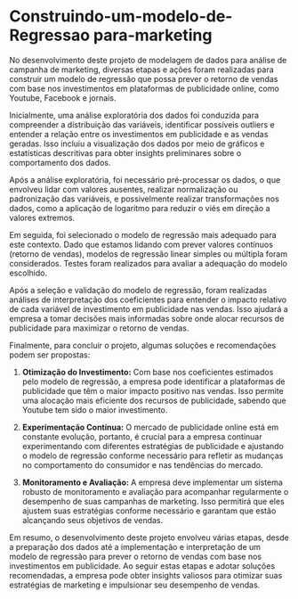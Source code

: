 # Construindo-um-modelo-de-Regressao para-marketing
No desenvolvimento deste projeto de modelagem de dados para análise de campanha de marketing, diversas etapas e ações foram realizadas para construir um modelo de regressão que possa prever o retorno de vendas com base nos investimentos em plataformas de publicidade online, como Youtube, Facebook e jornais. 

Inicialmente, uma análise exploratória dos dados foi conduzida para compreender a distribuição das variáveis, identificar possíveis outliers e entender a relação entre os investimentos em publicidade e as vendas geradas. Isso incluiu a visualização dos dados por meio de gráficos e estatísticas descritivas para obter insights preliminares sobre o comportamento dos dados.

Após a análise exploratória, foi necessário pré-processar os dados, o que envolveu lidar com valores ausentes, realizar normalização ou padronização das variáveis, e possivelmente realizar transformações nos dados, como a aplicação de logaritmo para reduzir o viés em direção a valores extremos.

Em seguida, foi selecionado o modelo de regressão mais adequado para este contexto. Dado que estamos lidando com prever valores contínuos (retorno de vendas), modelos de regressão linear simples ou múltipla foram considerados. Testes foram realizados para avaliar a adequação do modelo escolhido.

Após a seleção e validação do modelo de regressão, foram realizadas análises de interpretação dos coeficientes para entender o impacto relativo de cada variável de investimento em publicidade nas vendas. Isso ajudará a empresa a tomar decisões mais informadas sobre onde alocar recursos de publicidade para maximizar o retorno de vendas.

Finalmente, para concluir o projeto, algumas soluções e recomendações podem ser propostas:

1. **Otimização do Investimento:** Com base nos coeficientes estimados pelo modelo de regressão, a empresa pode identificar a plataformas de publicidade que têm o maior impacto positivo nas vendas. Isso permite uma alocação mais eficiente dos recursos de publicidade, sabendo que  Youtube tem sido o maior investimento. 

2. **Experimentação Contínua:** O mercado de publicidade online está em constante evolução, portanto, é crucial para a empresa continuar experimentando com diferentes estratégias de publicidade e ajustando o modelo de regressão conforme necessário para refletir as mudanças no comportamento do consumidor e nas tendências do mercado.

3. **Monitoramento e Avaliação:** A empresa deve implementar um sistema robusto de monitoramento e avaliação para acompanhar regularmente o desempenho de suas campanhas de marketing. Isso permitirá que eles ajustem suas estratégias conforme necessário e garantam que estão alcançando seus objetivos de vendas.

Em resumo, o desenvolvimento deste projeto envolveu várias etapas, desde a preparação dos dados até a implementação e interpretação de um modelo de regressão para prever o retorno de vendas com base nos investimentos em publicidade. Ao seguir estas etapas e adotar soluções recomendadas, a empresa pode obter insights valiosos para otimizar suas estratégias de marketing e impulsionar seu desempenho de vendas.


